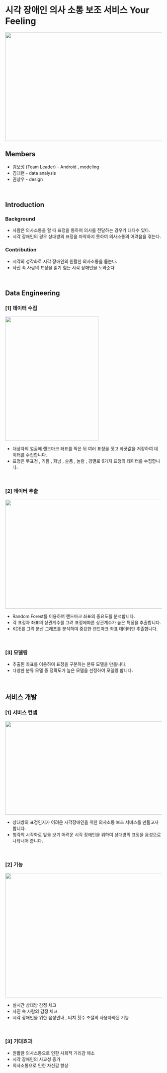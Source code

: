 # 시각 장애인 의사 소통 보조 서비스 Your Feeling
<img src="https://github.com/BOSEONG000126/Your-Feeling/assets/116350240/d269d51d-e68b-4990-8ffe-8993d14e500c"  width="1000" height="350">


## Members
  * 김보성 (Team Leader) - Android , modeling
  * 김대현 - data analysis
  * 권상우 - design
<br/>

## Introduction
### Background
  + 사람은 의사소통을 할 때 표정을 통하여 의사를 전달하는 경우가 대다수 있다.
  + 시각 장애인의 경우 상대방의 표정을 파악하지 못하여 의사소통의 어려움을 겪는다.

### Contribution
  + 시각의 청각화로 시각 장애인의 원활한 의사소통을 돕는다.
  + 사진 속 사람의 표정을 읽기 힘든 시각 장애인을 도와준다.
<br/>

## Data Engineering
### [1] 데이터 수집
<img src="https://github.com/BOSEONG000126/Your-Feeling/assets/116350240/22abba01-06ca-49c6-80e8-98e149956c7a"  width="300" height="400">

  + 대상자의 얼굴에 랜드마크 좌표를 찍은 뒤 여러 표정을 짓고 좌푯값을 저장하여 데이터를 수집합니다.
  + 표정은 무표정 , 기쁨 , 화남 , 슬픔 , 놀람 , 경멸로 6가지 표정의 데이터를 수집합니다.
<br/>

### [2] 데이터 추출

<img src="https://github.com/BOSEONG000126/Your-Feeling/assets/116350240/667f7998-7859-4d13-9e66-81e7e6e04b9c" width="900" height="350">

  + Random Forest를 이용하여 랜드마크 좌표의 중요도를 분석합니다.
  + 각 표정과 좌표의 상관계수를 그려 표정에따른 상관계수가 높은 특징을 추출합니다.
  + KDE를 그려 분산 그래프를 분석하여 중요한 랜드마크 좌표 데이터만 추출합니다.
<br/>

### [3] 모델링

 + 추출된 좌표를 이용하여  표정을 구분하는 분류 모델을 만듦니다.
 + 다양한 분류 모델 중 정확도가 높은 모델을 선정하여 모델링 합니다.
<br/>


## 서비스 개발

### [1] 서비스 컨셉
<img src="https://github.com/BOSEONG000126/Your-Feeling/assets/116350240/a14c3bf0-7763-4217-944e-5d6c93a70fd7" width="800" height="300">

 + 상대방의 표정인지가 어려운 시각장애인을 위한 의사소통 보조 서비스를 만들고자 합니다.
 + 청각의 시각화로 앞을 보기 어려운 시각 장애인을 위하여 상대방의 표정을 음성으로 나타내어 줍니다.

<br/>

### [2] 기능
<img src="https://github.com/BOSEONG000126/Your-Feeling/assets/116350240/279a1297-9793-4244-8ef6-2ce6337ff485" width="800" height="400">

  + 실시간 상대방 감정 체크
  + 사진 속 사람의 감정 체크
  + 시각 장애인을 위한 음성안내 , 터치 횟수 조절의 사용자화된 기능
<br/>

### [3] 기대효과
  + 원활한 의사소통으로 인한 사회적 거리감 해소
  + 시각 장애인의 사교성 증가
  + 의사소통으로 인한 자신감 향상
